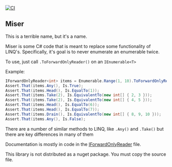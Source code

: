 [![CI](https://github.com/cdolivei/Miser/actions/workflows/ci.yml/badge.svg)](https://github.com/cdolivei/Miser/actions/workflows/ci.yml)

## Miser

This is a terrible name, but it's a name.

Miser is some C# code that is meant to replace some functionality of LINQ's. Specifically, it's goal is to never enumerate an enumerable twice.

To use, just call `.ToForwardOnlyReader()` on an `IEnumerable<T>`

Example:
```csharp
IForwardOnlyReader<int> items = Enumerable.Range(1, 10).ToForwardOnlyReader();
Assert.That(items.Any(), Is.True);
Assert.That(items.Head(), Is.EqualTo(1));
Assert.That(items.Take(2), Is.EquivalentTo(new int[] { 2, 3 }));
Assert.That(items.Take(2), Is.EquivalentTo(new int[] { 4, 5 }));
Assert.That(items.Head(), Is.EqualTo(6));
Assert.That(items.Head(), Is.EqualTo(7));
Assert.That(items.Drain(), Is.EquivalentTo(new int[] { 8, 9, 10 }));
Assert.That(items.Any(), Is.False);
```

There are a number of similar methods to LINQ, like `.Any()` and `.Take()` but there are key differences in many of them

Documentation is mostly in code in the [IForwardOnlyReader<T>](src/Miser.cs#L8) file.

This library is not distributed as a nuget package. You must copy the source file.